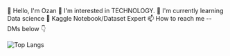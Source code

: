 👋 Hello, I'm Ozan
👀 I'm interested in TECHNOLOGY.
🌱 I'm currently learning Data science
🏅 Kaggle Notebook/Dataset Expert
📫 How to reach me -- DMs below 👇

![Top Langs](https://github-readme-stats.vercel.app/api/top-langs/?username=Anseuradel&layout=compact&theme=dracula)
